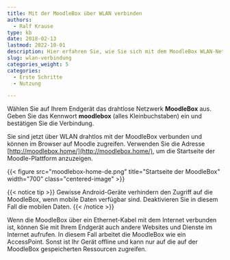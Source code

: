 ```yaml
---
title: Mit der MoodleBox über WLAN verbinden
authors:
  - Ralf Krause
type: kb
date: 2018-02-13
lastmod: 2022-10-01
description: Hier erfahren Sie, wie Sie sich mit dem MoodleBox WLAN-Netzwerk verbinden können
slug: wlan-verbindung
categories_weight: 5
categories:
  - Erste Schritte
  - Nutzung

---
```

Wählen Sie auf Ihrem Endgerät das drahtlose Netzwerk __MoodleBox__ aus. Geben Sie das Kennwort __moodlebox__ (alles Kleinbuchstaben) ein und bestätigen Sie die Verbindung.

Sie sind jetzt über WLAN drahtlos mit der MoodleBox verbunden und können im Browser auf Moodle zugreifen. Verwenden Sie die Adresse [http://moodlebox.home/](http://moodlebox.home/), um die Startseite der Moodle-Plattform anzuzeigen.

{{< figure src="moodlebox-home-de.png" title="Startseite der MoodleBox" width="700" class="centered-image" >}}

{{< notice tip >}}
Gewisse Android-Geräte verhindern den Zugriff auf die MoodleBox, wenn mobile Daten verfügbar sind. Deaktivieren Sie in diesem Fall die mobilen Daten.
{{< /notice >}}

Wenn die MoodleBox über ein Ethernet-Kabel mit dem Internet verbunden ist, können Sie mit Ihrem Endgerät auch andere Websites und Dienste im Internet aufrufen. In diesem Fall arbeitet die MoodleBox wie ein AccessPoint. Sonst ist Ihr Gerät offline und kann nur auf die auf der MoodleBox gespeicherten Ressourcen zugreifen.

